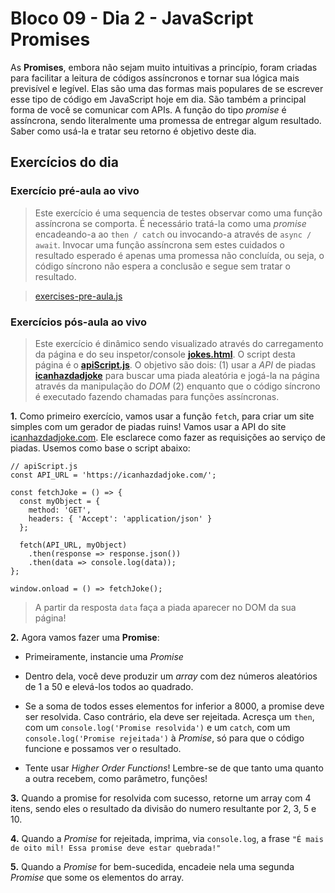 # Bloco 09 - Dia 2 - JavaScript Promises

As **Promises**, embora não sejam muito intuitivas a princípio, foram criadas para facilitar a leitura de códigos assíncronos e tornar sua lógica mais previsível e legível. Elas são uma das formas mais populares de se escrever esse tipo de código em JavaScript hoje em dia. São também a principal forma de você se comunicar com APIs. A função do tipo *promise* é assíncrona, sendo literalmente uma promessa de entregar algum resultado. Saber como usá-la e tratar seu retorno é objetivo deste dia.

## Exercícios do dia

### Exercício pré-aula ao vivo

> Este exercício é uma sequencia de testes observar como uma função assíncrona se comporta. É necessário tratá-la como uma *promise* encadeando-a ao `then / catch` ou invocando-a através de `async / await`. Invocar uma função assíncrona sem estes cuidados o resultado esperado é apenas uma promessa não concluída, ou seja, o código síncrono não espera a conclusão e segue sem tratar o resultado.

> [exercises-pre-aula.js]()

### Exercícios pós-aula ao vivo

> Este exercício é dinâmico sendo visualizado através do carregamento da página e do seu inspetor/console [**jokes.html**](). O script desta página é o [**apiScript.js**](). O objetivo são dois: (1) usar a *API* de piadas [**icanhazdadjoke**](https://icanhazdadjoke.com/api) para buscar uma piada aleatória e jogá-la na página através da manipulação do *DOM* (2) enquanto que o código síncrono é executado fazendo chamadas para funções assíncronas.

**1.** Como primeiro exercício, vamos usar a função `fetch`, para criar um site simples com um gerador de piadas ruins! Vamos usar a API do site [icanhazdadjoke.com](https://icanhazdadjoke.com/). Ele esclarece como fazer as requisições ao serviço de piadas. Usemos como base o script abaixo:

```
// apiScript.js     
const API_URL = 'https://icanhazdadjoke.com/';

const fetchJoke = () => {
  const myObject = {
    method: 'GET',
    headers: { 'Accept': 'application/json' }
  };

  fetch(API_URL, myObject)
    .then(response => response.json())
    .then(data => console.log(data));
};

window.onload = () => fetchJoke();
```
> A partir da resposta `data` faça a piada aparecer no DOM da sua página!

**2.** Agora vamos fazer uma **Promise**:

  * Primeiramente, instancie uma *Promise*

  * Dentro dela, você deve produzir um *array* com dez números aleatórios de 1 a 50 e elevá-los todos ao quadrado.

  * Se a soma de todos esses elementos for inferior a 8000, a promise deve ser resolvida. Caso contrário, ela deve ser rejeitada. Acresça um `then`, com um `console.log('Promise resolvida')` e um `catch`, com um `console.log('Promise rejeitada')` à *Promise*, só para que o código funcione e possamos ver o resultado.

  * Tente usar *Higher Order Functions*! Lembre-se de que tanto uma quanto a outra recebem, como parâmetro, funções!

**3.** Quando a promise for resolvida com sucesso, retorne um array com 4 itens, sendo eles o resultado da divisão do numero resultante por 2, 3, 5 e 10.

**4.** Quando a *Promise* for rejeitada, imprima, via `console.log`, a frase `"É mais de oito mil! Essa promise deve estar quebrada!"`

**5.** Quando a *Promise* for bem-sucedida, encadeie nela uma segunda *Promise* que some os elementos do array.